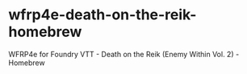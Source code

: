 # wfrp4e-death-on-the-reik-homebrew
WFRP4e for Foundry VTT - Death on the Reik (Enemy Within Vol. 2) - Homebrew
